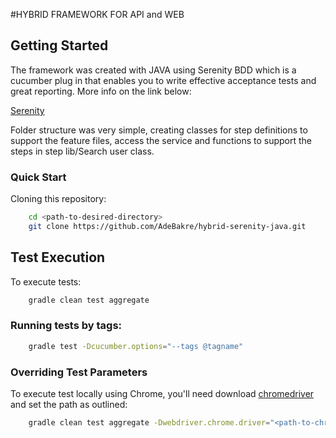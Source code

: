 #HYBRID FRAMEWORK FOR API and WEB

## Getting Started

The framework was created with JAVA using Serenity BDD which is a cucumber plug in that enables you
to write effective acceptance tests and great reporting. More info on the link below:

[Serenity](http://www.thucydides.info/#/)

Folder structure was very simple, creating classes for step definitions to support the feature files, access the service and
functions to support the steps in step lib/Search user class.

### Quick Start

Cloning this repository:

```bash
    cd <path-to-desired-directory>
    git clone https://github.com/AdeBakre/hybrid-serenity-java.git
```

## Test Execution

To execute tests:

```bash
    gradle clean test aggregate
```

### Running tests by tags:

```bash
    gradle test -Dcucumber.options="--tags @tagname"
```

### Overriding Test Parameters

To execute test locally using Chrome, you'll need download [chromedriver](http://chromedriver.storage.googleapis.com/index.html) and set the path as outlined:

```bash
    gradle clean test aggregate -Dwebdriver.chrome.driver="<path-to-chrome-driver>"
```

